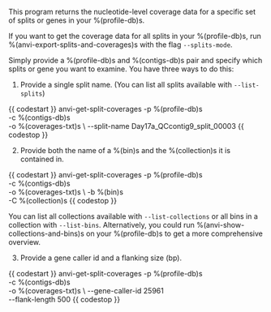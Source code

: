 This program returns the nucleotide-level coverage data for a specific set of splits or genes in your %(profile-db)s.

If you want to get the coverage data for all splits in your %(profile-db)s, run %(anvi-export-splits-and-coverages)s with the flag `--splits-mode`.

Simply provide a %(profile-db)s and %(contigs-db)s pair and specify which splits or gene you want to examine. You have three ways to do this:

1. Provide a single split name. (You can list all splits available with `--list-splits`)

{{ codestart }}
anvi-get-split-coverages -p %(profile-db)s \
                         -c %(contigs-db)s \
                         -o %(coverages-txt)s \ 
                         --split-name Day17a_QCcontig9_split_00003
{{ codestop }}


2. Provide both the name of a %(bin)s and the %(collection)s it is contained in.

{{ codestart }}
anvi-get-split-coverages -p %(profile-db)s \
                         -c %(contigs-db)s \
                         -o %(coverages-txt)s \ 
                         -b %(bin)s \
                         -C %(collection)s
{{ codestop }}

You can list all collections available with `--list-collections` or all bins in a collection with `--list-bins`. Alternatively, you could run %(anvi-show-collections-and-bins)s on your %(profile-db)s to get a more comprehensive overview.

3. Provide a gene caller id and a flanking size (bp).

{{ codestart }}
anvi-get-split-coverages -p %(profile-db)s \
                         -c %(contigs-db)s \
                         -o %(coverages-txt)s \ 
                         --gene-caller-id 25961 \
                         --flank-length 500
{{ codestop }}
